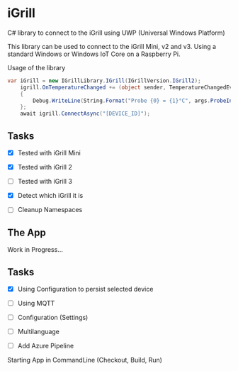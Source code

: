 # iGrill
C# library to connect to the iGrill using UWP (Universal Windows Platform)

This library can be used to connect to the iGrill Mini, v2 and v3. 
Using a standard Windows or Windows IoT Core on a Raspberry Pi.

Usage of the library
``` C# 
var iGrill = new IGrillLibrary.IGrill(IGrillVersion.IGrill2);
    igrill.OnTemperatureChanged += (object sender, TemperatureChangedEventArg args) =>
    {
        Debug.WriteLine(String.Format("Probe {0} = {1}°C", args.ProbeIndex, args.Temperature));
    };
    await igrill.ConnectAsync("[DEVICE_ID]");
```

## Tasks
- [x] Tested with iGrill Mini
- [x] Tested with iGrill 2
- [ ] Tested with iGrill 3
- [x] Detect which iGrill it is
- [ ] Cleanup Namespaces


## The App

Work in Progress...

## Tasks
- [x] Using Configuration to persist selected device
- [ ] Using MQTT
- [ ] Configuration (Settings)
- [ ] Multilanguage
- [ ] Add Azure Pipeline



Starting App in CommandLine (Checkout, Build, Run)

